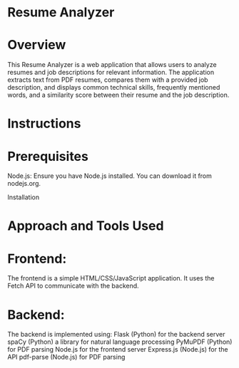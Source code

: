 # Resume Analyzer
# Overview
This Resume Analyzer is a web application that allows users to analyze resumes and job descriptions for relevant information. The application extracts text from PDF resumes, compares them with a provided job description, and displays common technical skills, frequently mentioned words, and a similarity score between their resume and the job description.

# Instructions

# Prerequisites
Node.js: Ensure you have Node.js installed. You can download it from nodejs.org.


Installation


# Approach and Tools Used
# Frontend:
The frontend is a simple HTML/CSS/JavaScript application.
It uses the Fetch API to communicate with the backend.

# Backend:
The backend is implemented using:
Flask (Python) for the backend server
spaCy (Python) a library for natural language processing
PyMuPDF (Python) for PDF parsing
Node.js for the frontend server
Express.js (Node.js) for the API
pdf-parse (Node.js) for PDF parsing

